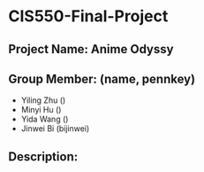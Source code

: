 # CIS550-Final-Project

## Project Name: Anime Odyssy

## Group Member: (name, pennkey)
   -  Yiling Zhu ()
   -  Minyi Hu ()
   -  Yida Wang ()
   -  Jinwei Bi (bijinwei)

## Description:
